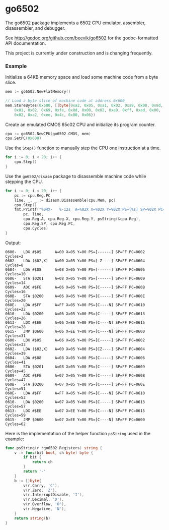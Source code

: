 go6502
======

The go6502 package implements a 6502 CPU emulator, assembler, disassembler,
and debugger.

See http://godoc.org/github.com/beevik/go6502 for the godoc-formatted API
documentation.

This project is currently under construction and is changing frequently.

### Example

Initialize a 64KB memory space and load some machine code from a byte
slice.
```go
mem := go6502.NewFlatMemory()

// Load a byte slice of machine code at address 0x600
mem.StoreBytes(0x600, []byte{0xa2, 0x05, 0xa1, 0x02, 0xa9, 0x08, 0x8d,
    0x01, 0x02, 0x69, 0xfe, 0x8d, 0x00, 0x02, 0xa9, 0xff, 0xad, 0x00,
    0x02, 0xa2, 0xee, 0x4c, 0x00, 0x06})
```

Create an emulated CMOS 65c02 CPU and initialize its program counter.
```go
cpu := go6502.NewCPU(go6502.CMOS, mem)
cpu.SetPC(0x600)
```

Use the `Step()` function to manually step the CPU one instruction at a time.
```go
for i := 0; i < 20; i++ {
    cpu.Step()
}
```

Use the `go6502/disasm` package to disassemble machine code while stepping
the CPU.
```go
for i := 0; i < 20; i++ {
    pc := cpu.Reg.PC
    line, _, _ := disasm.Disassemble(cpu.Mem, pc)
    cpu.Step()
    fmt.Printf("%04X-   %-12s  A=%02X X=%02X Y=%02X PS=[%s] SP=%02X PC=%04X Cycles=%d\n",
        pc, line,
        cpu.Reg.A, cpu.Reg.X, cpu.Reg.Y, psString(&cpu.Reg),
        cpu.Reg.SP, cpu.Reg.PC,
        cpu.Cycles)
}
```

Output:
```
0600-   LDX #$05      A=00 X=05 Y=00 PS=[------] SP=FF PC=0602 Cycles=2
0602-   LDA ($02,X)   A=00 X=05 Y=00 PS=[-Z----] SP=FF PC=0604 Cycles=8
0604-   LDA #$08      A=08 X=05 Y=00 PS=[------] SP=FF PC=0606 Cycles=10
0606-   STA $0201     A=08 X=05 Y=00 PS=[------] SP=FF PC=0609 Cycles=14
0609-   ADC #$FE      A=06 X=05 Y=00 PS=[C-----] SP=FF PC=060B Cycles=16
060B-   STA $0200     A=06 X=05 Y=00 PS=[C-----] SP=FF PC=060E Cycles=20
060E-   LDA #$FF      A=FF X=05 Y=00 PS=[C----N] SP=FF PC=0610 Cycles=22
0610-   LDA $0200     A=06 X=05 Y=00 PS=[C-----] SP=FF PC=0613 Cycles=26
0613-   LDX #$EE      A=06 X=EE Y=00 PS=[C----N] SP=FF PC=0615 Cycles=28
0615-   JMP $0600     A=06 X=EE Y=00 PS=[C----N] SP=FF PC=0600 Cycles=31
0600-   LDX #$05      A=06 X=05 Y=00 PS=[C-----] SP=FF PC=0602 Cycles=33
0602-   LDA ($02,X)   A=00 X=05 Y=00 PS=[CZ----] SP=FF PC=0604 Cycles=39
0604-   LDA #$08      A=08 X=05 Y=00 PS=[C-----] SP=FF PC=0606 Cycles=41
0606-   STA $0201     A=08 X=05 Y=00 PS=[C-----] SP=FF PC=0609 Cycles=45
0609-   ADC #$FE      A=07 X=05 Y=00 PS=[C-----] SP=FF PC=060B Cycles=47
060B-   STA $0200     A=07 X=05 Y=00 PS=[C-----] SP=FF PC=060E Cycles=51
060E-   LDA #$FF      A=FF X=05 Y=00 PS=[C----N] SP=FF PC=0610 Cycles=53
0610-   LDA $0200     A=07 X=05 Y=00 PS=[C-----] SP=FF PC=0613 Cycles=57
0613-   LDX #$EE      A=07 X=EE Y=00 PS=[C----N] SP=FF PC=0615 Cycles=59
0615-   JMP $0600     A=07 X=EE Y=00 PS=[C----N] SP=FF PC=0600 Cycles=62
```

Here is the implementation of the helper function `psString` used in the 
example:
```go
func psString(r *go6502.Registers) string {
	v := func(bit bool, ch byte) byte {
		if bit {
			return ch
		}
		return '-'
	}
	b := []byte{
		v(r.Carry, 'C'),
		v(r.Zero, 'Z'),
		v(r.InterruptDisable, 'I'),
		v(r.Decimal, 'D'),
		v(r.Overflow, 'O'),
		v(r.Negative, 'N'),
	}
	return string(b)
}
```
